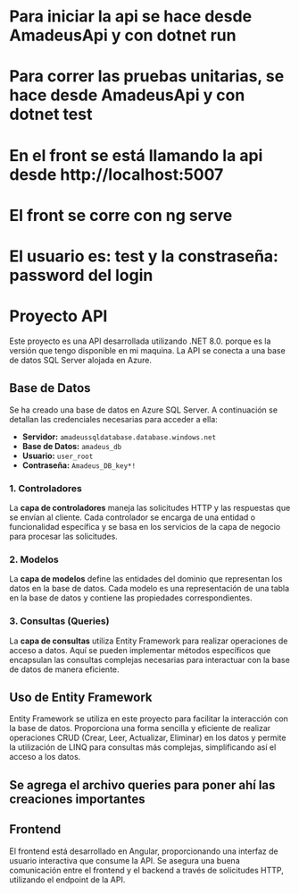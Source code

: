 # Para iniciar la api se hace desde AmadeusApi y con dotnet run
# Para correr las pruebas unitarias, se hace desde AmadeusApi y con dotnet test
# En el front se está llamando la api desde http://localhost:5007 
# El front se corre con ng serve
# El usuario es: test y la constraseña: password del login 
# Proyecto API

Este proyecto es una API desarrollada utilizando .NET 8.0. porque es la versión que tengo disponible en mi maquina. La API se conecta a una base de datos SQL Server alojada en Azure.

## Base de Datos

Se ha creado una base de datos en Azure SQL Server. A continuación se detallan las credenciales necesarias para acceder a ella:

- **Servidor:** `amadeussqldatabase.database.windows.net`
- **Base de Datos:** `amadeus_db`
- **Usuario:** `user_root`
- **Contraseña:** `Amadeus_DB_key*!`

### 1. Controladores

La **capa de controladores** maneja las solicitudes HTTP y las respuestas que se envían al cliente. Cada controlador se encarga de una entidad o funcionalidad específica y se basa en los servicios de la capa de negocio para procesar las solicitudes.

### 2. Modelos

La **capa de modelos** define las entidades del dominio que representan los datos en la base de datos. Cada modelo es una representación de una tabla en la base de datos y contiene las propiedades correspondientes.

### 3. Consultas (Queries)

La **capa de consultas** utiliza Entity Framework para realizar operaciones de acceso a datos. Aquí se pueden implementar métodos específicos que encapsulan las consultas complejas necesarias para interactuar con la base de datos de manera eficiente.

## Uso de Entity Framework

Entity Framework se utiliza en este proyecto para facilitar la interacción con la base de datos. Proporciona una forma sencilla y eficiente de realizar operaciones CRUD (Crear, Leer, Actualizar, Eliminar) en los datos y permite la utilización de LINQ para consultas más complejas, simplificando así el acceso a los datos.

## Se agrega el archivo queries para poner ahí las creaciones importantes


## Frontend

El frontend está desarrollado en Angular, proporcionando una interfaz de usuario interactiva que consume la API. Se asegura una buena comunicación entre el frontend y el backend a través de solicitudes HTTP, utilizando el endpoint de la API.
